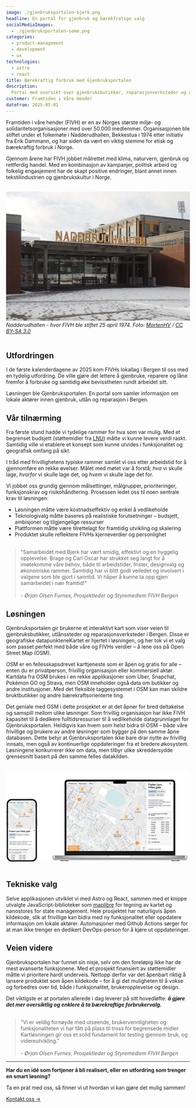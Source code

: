```yaml
---
image: ./gjenbruksportalen-bjerk.png
headline: En portal for gjenbruk og bærekfratige valg
socialMediaImages:
  - ./gjenbruksportalen-some.png
categories:
  - product-management
  - development
  - ux
technologies:
  - astro
  - react
title: Bærekraftig forbruk med Gjenbruksportalen
description:
  Portal med oversikt over gjenbruksbutikker, reparasjonverksteder og utlånssteder i Bergen, utviklet for FIVH med OpenStreetMap og åpen kildekode
customer: Framtiden i Våre Hender
dateFrom: 2025-05-01
---
```


Framtiden i våre hender (FIVH) er en av Norges største miljø- og solidaritetsorganisasjoner med over 50.000 medlemmer. Organisasjonen ble stiftet under et folkemøte i Nadderudhallen, Bekkestua i 1974 etter initiativ fra Erik Dammann, og har siden da vært en viktig stemme for etisk og bærekraftig forbruk i Norge.

Gjennom årene har FIVH jobbet målrettet med klima, naturvern, gjenbruk og rettferdig handel. Med en kombinasjon av kampanjer, politisk arbeid og folkelig engasjement har de skapt positive endringer, blant annet innen tekstilindustrien og gjenbrukskultur i Norge.
<br></br>

![Bilde-av-nadderudhallen](./nadderudhallen.jpg "Nadderudhallen - hvor FIVH ble stiftet 25 april 1974.") 
*Nadderudhallen - hvor FIVH ble stiftet 25 april 1974. *Foto: [MortenHV](https://lokalhistoriewiki.no/wiki/Bruker:MortenHV) / [CC BY-SA 3.0](https://creativecommons.org/licenses/by-sa/3.0/)**
<br></br>

## **Utfordringen**

I de første kalenderdagene av 2025 kom FIVHs lokallag i Bergen til oss med en tydelig utfordring. De ville gjøre det lettere å gjenbruke, reparere og låne fremfor å forbruke  og samtidig øke bevisstheten rundt arbeidet sitt. 

Løsningen ble Gjenbruksportalen. En portal som samler informasjon om lokale aktører innen gjenbruk, utlån og reparasjon i Bergen.

## **Vår tilnærming**

Fra første stund hadde vi tydelige rammer for hva som var mulig. Med et begrenset budsjett (støttemidler fra [LNU](http://lnu.no)) måtte vi kunne levere verdi raskt. Samtidig ville vi etablere et konsept som kunne utvides i funksjonalitet og geografisk omfang på sikt.

I tråd med frivillighetens typiske rammer samlet vi oss etter arbeidstid for å gjennomføre en rekke øvelser. Målet med møtet var å forstå; *hva* vi skulle lage, *hvorfor* vi skulle lage det, og *hvem* vi skulle lage det for. 

Vi jobbet oss grundig gjennom målsettinger, målgrupper, prioriteringer, funksjonskrav og risikohåndtering. Prosessen ledet oss til noen sentrale krav til løsningen:

* Løsningen måtte være kostnadseffektiv og enkel å vedlikeholde  
* Teknologivalg måtte baseres på realistiske forutsetninger – budsjett, ambisjoner og tilgjengelige ressurser  
* Plattformen måtte være tilrettelagt for framtidig utvikling og skalering  
* Produktet skulle reflektere FIVHs kjerneverdier og personlighet
<br></br>
> "Samarbeidet med Bjerk har vært smidig, effektivt og en hyggelig opplevelse. Brage og Carl Oscar har strukket seg langt for å imøtekomme våre behov, både til arbeidstider, frister, designvalg og økonomiske rammer. Samtidig har vi blitt godt veiledet og involvert i valgene som 
ble gjort i sanntid. Vi håper å kunne ta opp igjen samarbeidet i nær framtid!\"<br></br>*\- Ørjan Olsen Furnes, Prosjektleder og Styremedlem FIVH Bergen*


## **Løsningen**

Gjenbruksportalen gir brukerne et interaktivt kart som viser veien til gjenbruksbutikker, utlånssteder og reparasjonsverksteder i Bergen. Disse er geografiske datapunkteneKartet er hjertet i løsningen, og her tok vi et valg som passet perfekt med både våre og FIVHs verdier – å lene oss på Open Street Map (OSM).

 OSM er en fellesskapsdrevet karttjeneste som er åpen og gratis for alle – enten du er privatperson, frivillig organisasjon eller kommersiell aktør. Kartdata fra OSM brukes i en rekke applikasjoner som Uber, Snapchat, Pokémon GO og Strava, men OSM inneholder også data om butikker og andre institusjoner. Med det fleksible taggesystemet i OSM kan man skildre bruktbutikker og andre bærekraftsorienterte ting. 

Det geniale med OSM i dette prosjektet er at det åpner for bred deltakelse og samspill mellom ulike løsninger. Som frivillig organisasjon har ikke FIVH kapasitet til å dedikere fulltidsressurser til å vedlikeholde datagrunnlaget for Gjenbruksportalen. Heldigvis kan hvem som helst bidra til OSM – både våre frivillige og brukere av andre løsninger som bygger på den samme åpne databasen. Dette betyr at Gjenbruksportalen ikke bare drar nytte av frivillig innsats, men også av kontinuerlige oppdateringer fra et bredere økosystem. Løsningene konkurrerer ikke om data, men tilbyr ulike skreddersydde grensesnitt basert på den samme felles datakilden.<br></br>

![Skjermbilder-av-gjenbruksportalen](./gjenbruksportalen-mockups.jpg) 
<br></br>

## **Tekniske valg**

Selve applikasjonen utviklet vi med Astro og React, sammen med et knippe utvalgte JavaScript-biblioteker som [maplibre](https://maplibre.org/) for tegning av kartet og nanostores for state management. Hele prosjektet har naturligvis åpen kildekode, slik at frivillige kan bidra med ny funksjonalitet eller oppdatere informasjon om lokale aktører. Automasjoner med Github Actions sørger for at man ikke trenger en dedikert DevOps-person for å kjøre ut oppdateringer.

## **Veien videre**

Gjenbruksportalen har funnet sin nisje, selv om den foreløpig ikke har de mest avanserte funksjonene. Med et prosjekt finansiert av støttemidler måtte vi prioritere hardt underveis. Nettopp derfor var det åpenbart riktig å lansere produktet som åpen kildekode – for å gi det muligheten til å vokse og forbedres over tid, både i funksjonalitet, brukeropplevelse og design.

Det viktigste er at portalen allerede i dag leverer på sitt hovedløfte: _**å gjøre det mer oversiktlig og enklere å ta bærekraftige forbrukervalg.**_
<br></br>
> "Vi er veldig fornøyde med utseende, brukervennligheten og funksjonaliteten vi har fått på plass til tross for begrensede midler. Kartløsningen gir oss et solid fundament for testing gjennom bruk, og videreutvikling\."<br></br>*\- Ørjan Olsen Furnes, Prosjektleder og Styremedlem FIVH Bergen*

---

**Har du en idé som fortjener å bli realisert, eller en utfordring som trenger en smart løsning?**

Ta en prat med oss, så finner vi ut hvordan vi kan gjøre det mulig sammen!

<div>
 <a href="/om" class="button">Kontakt oss →</a>
</div>